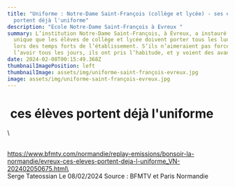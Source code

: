 ```yaml
---
title: "Uniforme : Notre-Dame Saint-François (collège et lycée) - ses élèves
  portent déjà l'uniforme"
description: "Ecole Notre-Dame Saint-François à Evreux "
summary: L’institution Notre-Dame Saint-François, à Évreux, a instauré une tenue
  unique que les élèves de collège et lycée doivent porter tous les lundis et
  lors des temps forts de l’établissement. S’ils n’aimeraient pas forcément
  l’avoir tous les jours, ils ont pris l’habitude, et y voient des avantages.
date: 2024-02-08T00:15:49.368Z
thumbnailImagePosition: left
thumbnailImage: assets/img/uniforme-saint-françois-evreux.jpg
image: assets/img/uniforme-saint-françois-evreux.jpg
---
```



#  ces élèves portent déjà l'uniforme

<!--EndFragment-->\

\
https://www.bfmtv.com/normandie/replay-emissions/bonsoir-la-normandie/evreux-ces-eleves-portent-deja-l-uniforme_VN-202402050675.html\
\
S﻿erge Tateossian Le 08/02/2024   Source : BFMTV et Paris Normandie